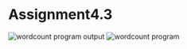 # Assignment4.3
![wordcount program output](https://user-images.githubusercontent.com/34162166/35184610-0eb24972-fe1e-11e7-96ed-8c41de0cd1ff.png)
![wordcount program](https://user-images.githubusercontent.com/34162166/35184611-0ef6effa-fe1e-11e7-8f5b-7d80a3892d42.png)
